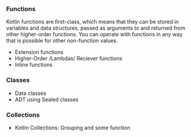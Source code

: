 ### Functions

Kotlin functions are first-class, which means that they can be stored in variables and data structures,
passed as arguments to and returned from other higher-order functions. You can operate with functions in
any way that is possible for other non-function values.

* Extension functions
* Higher-Order /Lambdas/ Reciever functions
* Inline functions

### Classes
* Data classes
* ADT using Sealed classes

### Collections
* Kotlin Collections: Grouping and some function
